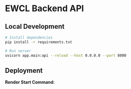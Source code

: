 # EWCL Backend API

## Local Development

```bash
# Install dependencies
pip install -r requirements.txt

# Run server
uvicorn app.main:api --reload --host 0.0.0.0 --port 8000
```

## Deployment

**Render Start Command:**
